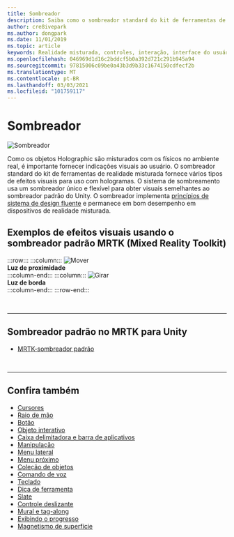 ```yaml
---
title: Sombreador
description: Saiba como o sombreador standard do kit de ferramentas de realidade misturada fornece vários tipos de efeitos visuais que podem ser usados com hologramas em seus aplicativos de realidade misturada.
author: cre8ivepark
ms.author: dongpark
ms.date: 11/01/2019
ms.topic: article
keywords: Realidade misturada, controles, interação, interface do usuário, UX, sombreador, headset de realidade misturada, headset de realidade mista do Windows, headset de realidade virtual, HoloLens, MRTK, kit de ferramentas de realidade misturada, efeitos visuais
ms.openlocfilehash: 046969d1d16c2bddcf5b0a392d721c291b945a94
ms.sourcegitcommit: 97815006c09be0a43b3d9b33c1674150cdfecf2b
ms.translationtype: MT
ms.contentlocale: pt-BR
ms.lasthandoff: 03/03/2021
ms.locfileid: "101759117"
---
```

# <a name="shader"></a>Sombreador

![Sombreador](images/UX_Hero_StandardShader.jpg)

Como os objetos Holographic são misturados com os físicos no ambiente real, é importante fornecer indicações visuais ao usuário. O sombreador standard do kit de ferramentas de realidade misturada fornece vários tipos de efeitos visuais para uso com hologramas. O sistema de sombreamento usa um sombreador único e flexível para obter visuais semelhantes ao sombreador padrão do Unity. O sombreador implementa [princípios de sistema de design fluente](https://www.microsoft.com/design/fluent/#/) e permanece em bom desempenho em dispositivos de realidade misturada.
<br>

## <a name="examples-of-visual-effects-using-mrtk-mixed-reality-toolkit-standard-shader"></a>Exemplos de efeitos visuais usando o sombreador padrão MRTK (Mixed Reality Toolkit) 
:::row:::
    :::column:::
       ![Mover](images/UX_Button_Affordance_ProximityLight.jpg)<br>
       **Luz de proximidade**<br>
    :::column-end:::
    :::column:::
       ![Girar](images/UX_Button_Affordance_FocusHighlight.jpg)<br>
        **Luz de borda**<br>
    :::column-end:::
:::row-end:::

<br>

---

## <a name="standard-shader-in-mrtk-for-unity"></a>Sombreador padrão no MRTK para Unity

* [MRTK-sombreador padrão](https://docs.microsoft.com/windows/mixed-reality/mrtk-docs/features/rendering/mrtk-standard-shader.md)

<br>

---

## <a name="see-also"></a>Confira também

* [Cursores](cursors.md)
* [Raio de mão](point-and-commit.md)
* [Botão](button.md)
* [Objeto interativo](interactable-object.md)
* [Caixa delimitadora e barra de aplicativos](app-bar-and-bounding-box.md)
* [Manipulação](direct-manipulation.md)
* [Menu lateral](hand-menu.md)
* [Menu próximo](near-menu.md)
* [Coleção de objetos](object-collection.md)
* [Comando de voz](voice-input.md)
* [Teclado](keyboard.md)
* [Dica de ferramenta](tooltip.md)
* [Slate](slate.md)
* [Controle deslizante](slider.md)
* [Mural e tag-along](billboarding-and-tag-along.md)
* [Exibindo o progresso](progress.md)
* [Magnetismo de superfície](surface-magnetism.md)
